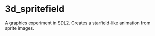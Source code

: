 # 3d_spritefield
A graphics experiment in SDL2. Creates a starfield-like animation from sprite images.
